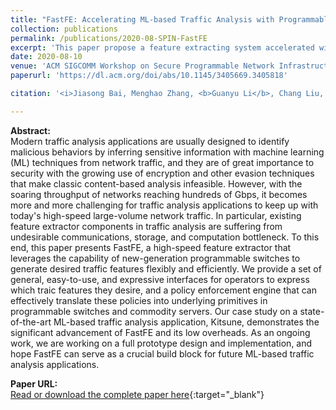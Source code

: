 ```yaml
---
title: "FastFE: Accelerating ML-based Traffic Analysis with Programmable Switches"
collection: publications
permalink: /publications/2020-08-SPIN-FastFE
excerpt: 'This paper propose a feature extracting system accelerated with programmable switches'
date: 2020-08-10
venue: 'ACM SIGCOMM Workshop on Secure Programmable Network Infrastructure (SPIN)'
paperurl: 'https://dl.acm.org/doi/abs/10.1145/3405669.3405818'

citation: '<i>Jiasong Bai, Menghao Zhang, <b>Guanyu Li</b>, Chang Liu, Mingwei Xu, Hongxin Hu. &quot;FastFE: Accelerating ML-based Traffic Analysis with Programmable Switches&quot;. In The 1st ACM SIGCOMM Workshop on Secure Programmable Network Infrastructure (SPIN ''20), August 14, 2020, Virtual Event, NY, USA.</i>'

---
```

**Abstract:**  
Modern traffic analysis applications are usually designed to identify malicious behaviors by inferring sensitive information with machine learning (ML) techniques from network traffic, and they are of great importance to security with the growing use of encryption and other evasion techniques that make classic content-based analysis infeasible. However, with the soaring throughput of networks reaching hundreds of Gbps, it becomes more and more challenging for traffic analysis applications to keep up with today's high-speed large-volume network traffic. In particular, existing feature extractor components in traffic analysis are suffering from undesirable communications, storage, and computation bottleneck. To this end, this paper presents FastFE, a high-speed feature extractor that leverages the capability of new-generation programmable switches to generate desired traffic features flexibly and efficiently. We provide a set of general, easy-to-use, and expressive interfaces for operators to express which traic features they desire, and a policy enforcement engine that can effectively translate these policies into underlying primitives in programmable switches and commodity servers. Our case study on a state-of-the-art ML-based traffic analysis application, Kitsune, demonstrates the significant advancement of FastFE and its low overheads. As an ongoing work, we are working on a full prototype design and implementation, and hope FastFE can serve as a crucial build block for future ML-based traffic analysis applications.

**Paper URL:**  
[Read or download the complete paper here](https://dl.acm.org/doi/abs/10.1145/3405669.3405818){:target="\_blank"}
